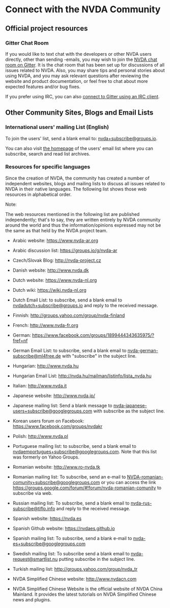 # Connect with the NVDA Community

## Official project resources

### Gitter Chat Room
If you would like to text chat with the developers or other NVDA users directly, other than sending -emails, you may wish to join the [NVDA chat room on Gitter](https://gitter.im/nvaccess/NVDA). It is the chat room that has been set up for discussions of all issues related to NVDA. Also, you may share tips and personal stories about using NVDA, and you may ask relevant questions after reviewing the website and product documentation, or feel free to chat about more expected features and/or bug fixes.

If you prefer using IRC, you can also [connect to Gitter using an IRC client](https://irc.gitter.im/).

## Other Community Sites, Blogs and Email Lists

### International users' mailing List (English)

To join the users' list, send a blank email to: 
nvda+subscribe@groups.io.

You can also visit [the homepage](https://nvda.groups.io/g/nvda) of the users' email list where you can subscribe, search and read list archives.

### Resources for specific languages
Since the creation of NVDA, the community has created a number of independent websites, blogs and mailing lists to discuss all issues related to NVDA in their native languages. The following list shows those web resources in alphabetical order.

Note:

The web resources mentioned in the following list are published independently; that's to say, they are written entirely by NVDA community around the world and thus the information/opinions expressed may not be the same as that held by the NVDA project team.

 * Arabic website: https://www.nvda-ar.org
* Arabic discussion list: https://groups.io/g/nvda-ar
 * Czech/Slovak Blog: http://nvda-project.cz
 * Danish website: http://www.nvda.dk
 * Dutch website: https://www.nvda-nl.org
 * Dutch wiki: https://wiki.nvda-nl.org
 * Dutch Email List: to subscribe, send a blank email to nvdadutch+subscribe@groups.io and reply to the received message.
 * Finnish: http://groups.yahoo.com/group/nvda-finland
 * French: http://www.nvda-fr.org
 * German: https://www.facebook.com/groups/1899444343635975/?fref=nf
 * German Email List: to subscribe, send a blank email to nvda-german-subscribe@ml4free.de with "subscribe" in the subject line.
 * Hungarian: http://www.nvda.hu
 * Hungarian Email List: http://nvda.hu/mailman/listinfo/lista_nvda.hu
 * Italian: http://www.nvda.it
 * Japanese website: http://www.nvda.jp/
 * Japanese mailing list: Send a blank message to nvda-japanese-users+subscribe@googlegroups.com with subscribe as the subject line.
 * Korean users forum on Facebook: https://www.facebook.com/groups/nvdakr
 * Polish: http://www.nvda.pl
 * Portuguese mailing list: to subscribe, send a blank email to nvdaemportugues+subscribe@googlegroups.com. Note that this list was formerly on Yahoo Groups.
 * Romanian website: http://www.ro-nvda.tk
 * Romanian mailing list: To subscribe, send an e-mail to NVDA-romanian-comunity+subscribe@googlegroups.com or you can access the link https://groups.google.com/forum/#!forum/nvda-romanian-comunity to subscribe via web.
 * Russian mailing list: To subscribe, send a blank email to nvda-rus-subscribe@tiflo.info and reply to the received message.
 * Spanish website: https://nvda.es
 * Spanish Github website: https://nvdaes.github.io
 * Spanish mailing list: To subscribe, send a blank e-mail to nvda-es+subscribe@googlegroups.com
 * Swedish mailing list: To subscribe send a blank email to nvda-request@smartlist.nu putting subscribe in the subject line.
 * Turkish mailing list: http://groups.yahoo.com/group/nvda_tr

 * NVDA Simplified Chinese website: http://www.nvdacn.com
 * NVDA Simplified Chinese Website is the official website of NVDA China Mainland. It provides the latest tutorials on 
NVDA Simplified Chinese news and plugins.
